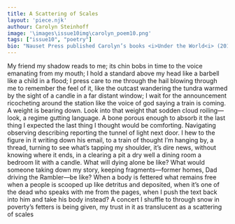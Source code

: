 ```yaml
---
title: A Scattering of Scales
layout: 'piece.njk'
authour: Carolyn Steinhoff
image: '\images\issue10img\carolyn_poem10.png'
tags: ["issue10", "poetry"]
bio: "Nauset Press published Carolyn’s books <i>Under the World<i> (2016) and <i>History of the Future</i> (2023). In his blurb for <i>Under the World</i>, the late John Ashbery said, “These are haunting, plangent poems that reverberate in one’s consciousness long after reading.” Carolyn's poems have appeared in <i>Book of Matches, Global Poemic, The Indypendent, Cape Rock, And Then, House Organ, Emerge Literary Journal, The Hat, Conjunctions</i> and more. Texture Press published her chapbook, <i>Plain English<i>, and her play <i>The Setting Face to Face with the Clear Light</i>. Her articles have been in <i>Multicultural Review, A&U: America’s AIDS Magazine</i>, and <i>Today’s Latino Magazine</i>."
---
```

My friend my shadow reads to me; its chin bobs in time
to the voice emanating from my mouth;
I hold a standard above my head like a barbell
like a child in a flood;
I press care to me through the hail blowing through me 
to remember the feel of it, 
like the outcast wandering the tundra 
warmed by the sight of a candle 
in a far distant window;
I wait for the announcement ricocheting around the station like the voice of god
saying a train is coming. A weight is bearing down.
Look into that weight
that sodden cloud roiling—
look, a regime gutting language.
A bone porous enough to absorb it
the last thing
I expected the last thing
I thought would be comforting.
Navigating observing describing reporting 
the tunnel
of light next door.
I hew to the figure in it
writing down his email, 
to a train of thought I’m hanging by,
a thread, 
turning to see what’s tapping 
my shoulder, it’s dire news, 
without knowing where it ends,
in a clearing   a pit   a dry well   a dining room
a bedroom lit with a candle. What will dying alone
be like?
What would someone taking down
my story,
keeping fragments—former homes, Dad driving the Rambler—be like?
When a body is fettered what remains free
when a people is scooped up like detritus and deposited,
when it’s one of the dead who speaks with me from the pages, 
when I push the text back into him 
and take his body instead?
A concert I shuffle to through snow in poverty’s fetters is being given, 
my trust in it as translucent
as a scattering of scales
